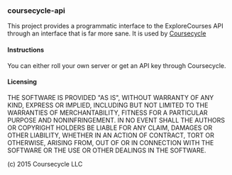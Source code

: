 ### coursecycle-api

This project provides a programmatic interface to the ExploreCourses API through an interface that is far more sane. It 
is used by [Coursecycle](https://coursecycle.com)

#### Instructions

You can either roll your own server or get an API key through Coursecycle.

#### Licensing

THE SOFTWARE IS PROVIDED "AS IS", WITHOUT WARRANTY OF ANY KIND, EXPRESS OR
IMPLIED, INCLUDING BUT NOT LIMITED TO THE WARRANTIES OF MERCHANTABILITY,
FITNESS FOR A PARTICULAR PURPOSE AND NONINFRINGEMENT. IN NO EVENT SHALL THE
AUTHORS OR COPYRIGHT HOLDERS BE LIABLE FOR ANY CLAIM, DAMAGES OR OTHER
LIABILITY, WHETHER IN AN ACTION OF CONTRACT, TORT OR OTHERWISE, ARISING FROM,
OUT OF OR IN CONNECTION WITH THE SOFTWARE OR THE USE OR OTHER DEALINGS IN
THE SOFTWARE. 

(c) 2015 Coursecycle LLC
